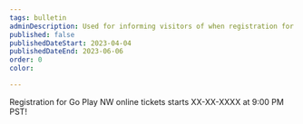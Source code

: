 ```yaml
---
tags: bulletin
adminDescription: Used for informing visitors of when registration for an upcoming event will open.
published: false
publishedDateStart: 2023-04-04
publishedDateEnd: 2023-06-06
order: 0
color: 

---
```

Registration for Go Play NW online tickets starts XX-XX-XXXX at 9:00 PM PST!